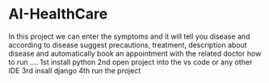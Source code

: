 # AI-HealthCare
In this project we can enter the symptoms and it will tell you disease and according to disease suggest precautions, treatment, description about disease and automatically book an appointment with the related doctor
how to run ....
1st install python 
2nd open project into the vs code or any other IDE
3rd insall django
4th run the project 
